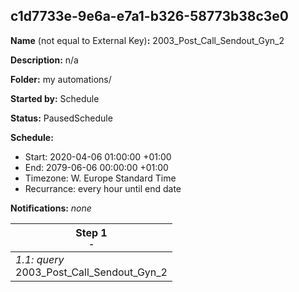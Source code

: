 ## c1d7733e-9e6a-e7a1-b326-58773b38c3e0

**Name** (not equal to External Key)**:** 2003_Post_Call_Sendout_Gyn_2

**Description:** n/a

**Folder:** my automations/

**Started by:** Schedule

**Status:** PausedSchedule

**Schedule:**

* Start: 2020-04-06 01:00:00 +01:00
* End: 2079-06-06 00:00:00 +01:00
* Timezone: W. Europe Standard Time
* Recurrance: every hour until end date

**Notifications:** _none_


| Step 1<br>_<small>-</small>_ |
| --- |
| _1.1: query_<br>2003_Post_Call_Sendout_Gyn_2 |
